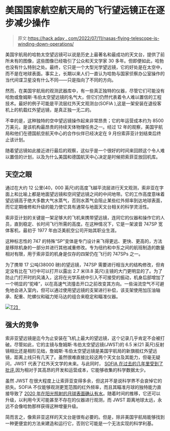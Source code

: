 # 美国国家航空航天局的飞行望远镜正在逐步减少操作

> 原文:[https://hack aday . com/2022/07/11/nasas-flying-telescope-is-winding-down-operations/](https://hackaday.com/2022/07/11/nasas-flying-telescope-is-winding-down-operations/)

美国宇航局的哈勃太空望远镜可以说是历史上最著名和最成功的天文台，提供了前所未有的图像，这些图像已经吸引了公众和天文学家 30 多年。但即便如此，哈勃也没有什么特别之处。最终，它只是一个大型光学望远镜，它的好处是在太空中，而不是在地球表面。事实上，长期以来人们一直认为哈勃与国家侦察办公室操作的当代间谍卫星没有什么不同——只是指向了不同的方向。

然而，在美国宇航局的观测武器库中，有一些真正独特的仪器，尽管它们可能没有哈勃或詹姆斯·韦伯太空望远镜的名气大，但它们仍然代表着令人难以置信的工程技术。最好的例子可能是平流层红外天文观测台(SOFIA ),这是一架安装在退役客机上的机载红外望远镜，是真正独一无二的。

不幸的是，这种独特的空中望远镜操作起来非常昂贵；它的年运营成本约为 8500 万美元，是该机构最昂贵的持续天体物理任务之一。经过 12 年的观察，美国宇航局和他们在德国航空航天中心的合作伙伴已经决定在 9 月份索菲亚计划结束后终止该计划。

随着望远镜如此接近进行最后的观察，这似乎是一个很好的时间来回顾这个令人难以置信的计划，以及为什么美国和德国航天中心决定是时候把索菲亚放回机库。

## 天空之眼

通过在大约 12 公里(40，000 英尺)的高度飞越平流层进行天文观测，索非亚在字面上和比喻上都是地面望远镜和空间望远镜之间的中间地带。它的工作高度意味着望远镜高于绝大多数大气水蒸气，否则水蒸气会阻止某些红外频率到达地球表面，而它定期维修和升级的能力使它具有通常与地面天文台相关的科学灵活性。

索非亚计划的关键是一架足够大的飞机来携带望远镜，连同它的仪器和操作它的人员，直到稳定、长时间飞行所需的高度。在这种情况下，它是一架波音 747SP 宽体客机，最初于 1977 年由泛美航空公司开始其职业生涯。

这种标志性的 747 的特殊“SP”变体是专门设计来飞得更远、更快、更高的，方法是移除机身的一部分并进行其他减重修改。专为纽约和中东之间的航班制造的数量相对有限，用于索非亚的机身是仅存的四架仍在飞行的 747SPs 之一。

为了携带 17 公吨(38000 磅)的望远镜，747SP 需要进行相当大的结构修改，但肯定没有比在飞行中可以打开以露出 2.7 米(8.8 英尺)主镜的大门更明显的了。为了防止门打开时的风涌入，这将在光学系统中引入不可接受的振动，机身后部增加了一个明显的“驼峰”，以在高速气流撞击开口之前改变其方向。一些湍流空气不可避免地会进入室内，但可以通过使用望远镜的支架进行补偿，该支架使用加压油轴承、配重、陀螺仪和磁力矩马达的组合来稳定和瞄准仪器。

[![](../Images/c3a49a5f1e00f8802f064b8772f0ef49.png)T2】](https://hackaday.com/wp-content/uploads/2022/07/sofia_diagram.jpg)

## 强大的竞争

索非亚望远镜是迄今为止安装在飞机上最大的望远镜，这个记录几乎肯定不会被打破。尽管如此，它的主镜与詹姆斯·韦伯太空望远镜(JWST)的 6.5 米(21 英尺)反射镜相比还是相形见绌，詹姆斯·韦伯太空望远镜是美国宇航局的新旗舰红外望远镜，距离上线只有几天了。虽然很难直接比较这两个天文台及其能力，但毫无疑问，JWST 代表了红外天文学的未来。与此同时， [SOFIA 在过去的几年里受到了批评](https://www.nature.com/articles/d41586-020-00685-2),因为相对于其高昂的开发和运营成本，它能够收集的科学数据太少。

虽然 JWST 在很大程度上让索菲亚变得多余，但这并不是说科学界不会哀悼它的损失。SOFIA 不仅能够观测更宽范围的红外频率，而且其瞄准月球的独特能力直接导致了 [2020 年在阳光照射的月球表面确认有水](https://www.nasa.gov/press-release/nasa-s-sofia-discovers-water-on-sunlit-surface-of-moon)。随着时间的推移，它还可以升级，以利用今天可能甚至不存在的仪器进行观测，而 JWST 距离地球太远，永远不会像哈勃那样获得这种增量升级。

简而言之，像索非亚这样的天文台是很有必要的。但是，除非美国宇航局能够找到一种更便宜的方法来建造和运行它，否则它可能是一个无法实现的科学利基。